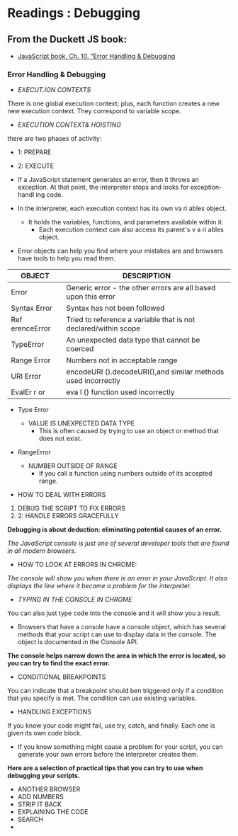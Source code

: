 # Readings : Debugging
## From the Duckett JS book:

- [JavaScript book, Ch. 10, “Error Handling & Debugging](https://drive.google.com/file/d/1L74jU_Js5jSjbi2hg87TNyT-hnVkoXwJ/view)

### Error Handling & Debugging

- *EXECUT.ION CONTEXTS*

There is one global execution context; plus, each function creates a new
new execution context. They correspond to variable scope.


- *EXECUTION CONTEXT& HOISTING*

 there are two phases of activity:

 - 1: PREPARE
 - 2: EXECUTE


 - If a JavaScript statement generates an error, then it throws an exception.
At that point, the interpreter stops and looks for exception-handl ing code.


- In the interpreter, each execution context has its own va ri ables object.
   - It holds the variables, functions, and parameters available within it.
     - Each execution context can also access its parent's v a ri ables object.



- Error objects can help you find where your mistakes are
and browsers have tools to help you read them.



|OBJECT|DESCRIPTION|
|------|-----------|
|Error |Generic error - the other errors are all based upon this error|
|Syntax Error|Syntax has not been followed|
|Ref erenceError|Tried to reference a variable that is not declared/within scope|
|TypeError|An unexpected data type that cannot be coerced|
|Range Error|Numbers not in acceptable range|
|URI Error|encodeURI ().decodeURI(),and similar methods used incorrectly|
|EvalEr r or|eva l () function used incorrectly|




- Type Error
  - VALUE IS UNEXPECTED DATA TYPE
    - This is often caused by trying to use an object or method that does not exist.

- RangeError
  - NUMBER OUTSIDE OF RANGE
    - If you call a function using numbers outside of its accepted range.


- HOW TO DEAL WITH ERRORS
1.  DEBUG THE SCRIPT TO FIX ERRORS
2. 2: HANDLE ERRORS GRACEFULLY



**Debugging is about deduction: eliminating potential causes of an error.**


*The JavaScript console is just one of several developer tools that are found in all modern browsers.*

- HOW TO LOOK AT ERRORS IN CHROME:

*The console will show you when there is an error in your JavaScript. It also displays the line where it became a problem for the interpreter.*


- *TYPING IN THE CONSOLE IN CHROME*

You can also just type code into the console and it will show you a result.

- Browsers that have a console have a console object, which has several methods that your script can use to display data in the console. The object is documented in the Console API.


**The console helps narrow down the area in which the error is located, so you can try to find the exact error.**

- CONDITIONAL BREAKPOINTS

You can indicate that a breakpoint should ben triggered only if a condition that you specify is met. The condition can use existing variables.



- HANDLING EXCEPTIONS

If you know your code might fail, use try, catch, and finally. Each one is given its own code block.


- If you know something might cause a problem for your script, you can
generate your own errors before the interpreter creates them.


**Here are a selection of practical tips that you can try to use when debugging your scripts.**
- ANOTHER BROWSER
- ADD NUMBERS
- STRIP IT BACK
- EXPLAINING THE CODE
- SEARCH
- 
